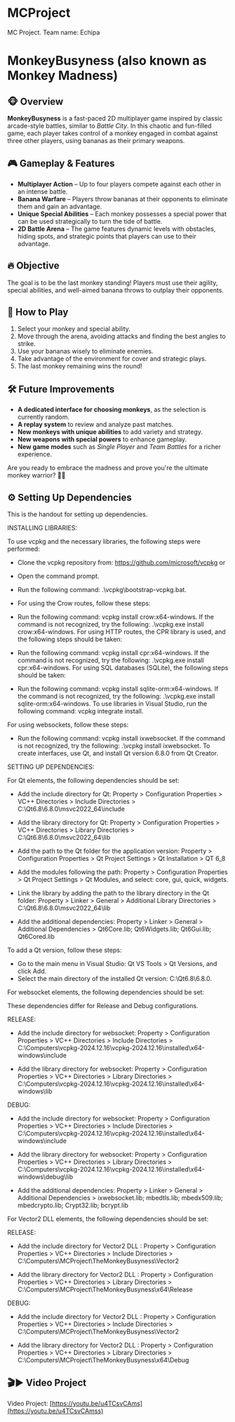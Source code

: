 # MCProject

MC Project. Team name: Echipa

# MonkeyBusyness (also known as Monkey Madness)  

## 🐵 Overview  
**MonkeyBusyness** is a fast-paced 2D multiplayer game inspired by classic arcade-style battles, similar to *Battle City*. In this chaotic and fun-filled game, each player takes control of a monkey engaged in combat against three other players, using bananas as their primary weapons.  

## 🎮 Gameplay & Features  
- **Multiplayer Action** – Up to four players compete against each other in an intense battle.  
- **Banana Warfare** – Players throw bananas at their opponents to eliminate them and gain an advantage.  
- **Unique Special Abilities** – Each monkey possesses a special power that can be used strategically to turn the tide of battle.  
- **2D Battle Arena** – The game features dynamic levels with obstacles, hiding spots, and strategic points that players can use to their advantage.  

## 🔥 Objective  
The goal is to be the last monkey standing! Players must use their agility, special abilities, and well-aimed banana throws to outplay their opponents.  

## 🚀 How to Play  
1. Select your monkey and special ability.  
2. Move through the arena, avoiding attacks and finding the best angles to strike.  
3. Use your bananas wisely to eliminate enemies.  
4. Take advantage of the environment for cover and strategic plays.  
5. The last monkey remaining wins the round!  

## 🛠️ Future Improvements  
- **A dedicated interface for choosing monkeys**, as the selection is currently random.  
- **A replay system** to review and analyze past matches.  
- **New monkeys with unique abilities** to add variety and strategy.  
- **New weapons with special powers** to enhance gameplay.  
- **New game modes** such as *Single Player* and *Team Battles* for a richer experience.  

Are you ready to embrace the madness and prove you're the ultimate monkey warrior? 🍌🐵  

## ⚙️ Setting Up Dependencies

This is the handout for setting up dependencies.

INSTALLING LIBRARIES:

To use vcpkg and the necessary libraries, the following steps were performed:

- Clone the vcpkg repository from: https://github.com/microsoft/vcpkg or
- Open the command prompt.
- Run the following command: .\vcpkg\bootstrap-vcpkg.bat.
- For using the Crow routes, follow these steps:

- Run the following command: vcpkg install crow:x64-windows.
  If the command is not recognized, try the following: .\vcpkg.exe install crow:x64-windows.
  For using HTTP routes, the CPR library is used, and the following steps should be taken:

- Run the following command: vcpkg install cpr:x64-windows.
  If the command is not recognized, try the following: .\vcpkg.exe install cpr:x64-windows.
  For using SQL databases (SQLite), the following steps should be taken:

- Run the following command: vcpkg install sqlite-orm:x64-windows.
  If the command is not recognized, try the following: .\vcpkg.exe install sqlite-orm:x64-windows.
  To use libraries in Visual Studio, run the following command: vcpkg integrate install.

For using websockets, follow these steps:

- Run the following command: vcpkg install ixwebsocket.
  If the command is not recognized, try the following: .\vcpkg install ixwebsocket.
  To create interfaces, use Qt, and install Qt version 6.8.0 from Qt Creator.

SETTING UP DEPENDENCIES:

For Qt elements, the following dependencies should be set:

- Add the include directory for Qt:
  Property > Configuration Properties > VC++ Directories > Include Directories > C:\Qt6.8\6.8.0\msvc2022_64\include

- Add the library directory for Qt:
  Property > Configuration Properties > VC++ Directories > Library Directories > C:\Qt6.8\6.8.0\msvc2022_64\lib

- Add the path to the Qt folder for the application version:
  Property > Configuration Properties > Qt Project Settings > Qt Installation > QT 6_8

- Add the modules following the path:
  Property > Configuration Properties > Qt Project Settings > Qt Modules, and select: core, gui, quick, widgets.

- Link the library by adding the path to the library directory in the Qt folder:
  Property > Linker > General > Additional Library Directories > C:\Qt6.8\6.8.0\msvc2022_64\lib

- Add the additional dependencies:
  Property > Linker > General > Additional Dependencies > Qt6Core.lib; Qt6Widgets.lib; Qt6Gui.lib; Qt6Cored.lib

To add a Qt version, follow these steps:

- Go to the main menu in Visual Studio: Qt VS Tools > Qt Versions, and click Add.
- Select the main directory of the installed Qt version: C:\Qt6.8\6.8.0.

For websocket elements, the following dependencies should be set:

These dependencies differ for Release and Debug configurations.

RELEASE:

- Add the include directory for websocket: Property > Configuration Properties > VC++ Directories > Include Directories > C:\Computers\vcpkg-2024.12.16\vcpkg-2024.12.16\installed\x64-windows\include

- Add the library directory for websocket: Property > Configuration Properties > VC++ Directories > Library Directories > C:\Computers\vcpkg-2024.12.16\vcpkg-2024.12.16\installed\x64-windows\lib

DEBUG:

- Add the include directory for websocket: Property > Configuration Properties > VC++ Directories > Include Directories > C:\Computers\vcpkg-2024.12.16\vcpkg-2024.12.16\installed\x64-windows\include

- Add the library directory for websocket: Property > Configuration Properties > VC++ Directories > Library Directories > C:\Computers\vcpkg-2024.12.16\vcpkg-2024.12.16\installed\x64-windows\debug\lib

- Add the additional dependencies:
  Property > Linker > General > Additional Dependencies > ixwebsocket.lib; mbedtls.lib; mbedx509.lib; mbedcrypto.lib; Crypt32.lib; bcrypt.lib

For Vector2 DLL elements, the following dependencies should be set:

RELEASE:

- Add the include directory for Vector2 DLL :
  Property > Configuration Properties > VC++ Directories > Include Directories > C:\Computers\MCProject\TheMonkeyBusyness\Vector2

- Add the library directory for Vector2 DLL :
  Property > Configuration Properties > VC++ Directories > Library Directories > C:\Computers\MCProject\TheMonkeyBusyness\x64\Release

DEBUG:

- Add the include directory for Vector2 DLL :
  Property > Configuration Properties > VC++ Directories > Include Directories > C:\Computers\MCProject\TheMonkeyBusyness\Vector2

- Add the library directory for Vector2 DLL :
  Property > Configuration Properties > VC++ Directories > Library Directories > C:\Computers\MCProject\TheMonkeyBusyness\x64\Debug

## 🎬▶️  Video Project
  Video Project: [https://youtu.be/u4TCsvCAms](https://youtu.be/u4TCsvCAmss)
